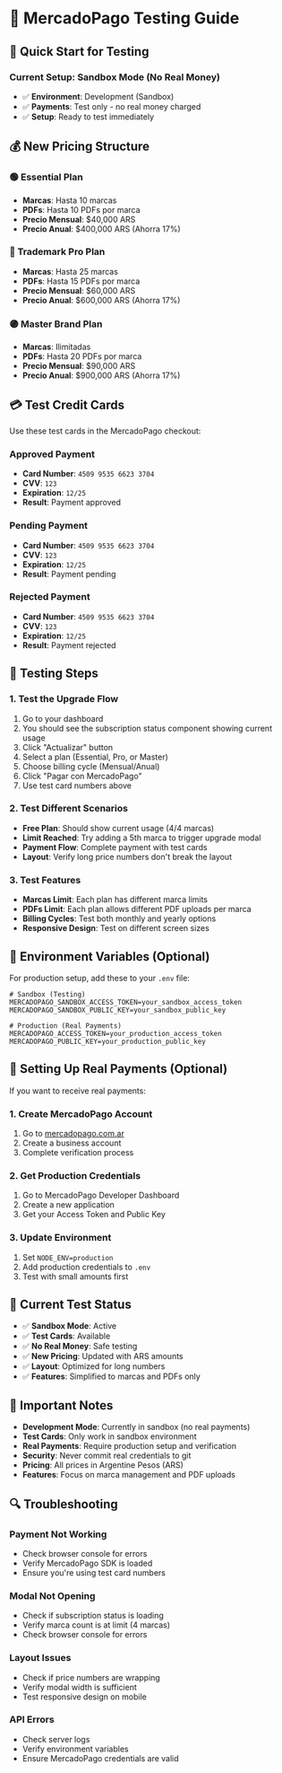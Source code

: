 # 🧪 MercadoPago Testing Guide

## 🚀 **Quick Start for Testing**

### **Current Setup: Sandbox Mode (No Real Money)**
- ✅ **Environment**: Development (Sandbox)
- ✅ **Payments**: Test only - no real money charged
- ✅ **Setup**: Ready to test immediately

## 💰 **New Pricing Structure**

### **🟢 Essential Plan**
- **Marcas**: Hasta 10 marcas
- **PDFs**: Hasta 10 PDFs por marca
- **Precio Mensual**: $40,000 ARS
- **Precio Anual**: $400,000 ARS (Ahorra 17%)

### **🔵 Trademark Pro Plan**
- **Marcas**: Hasta 25 marcas
- **PDFs**: Hasta 15 PDFs por marca
- **Precio Mensual**: $60,000 ARS
- **Precio Anual**: $600,000 ARS (Ahorra 17%)

### **🟣 Master Brand Plan**
- **Marcas**: Ilimitadas
- **PDFs**: Hasta 20 PDFs por marca
- **Precio Mensual**: $90,000 ARS
- **Precio Anual**: $900,000 ARS (Ahorra 17%)

## 💳 **Test Credit Cards**

Use these test cards in the MercadoPago checkout:

### **Approved Payment**
- **Card Number**: `4509 9535 6623 3704`
- **CVV**: `123`
- **Expiration**: `12/25`
- **Result**: Payment approved

### **Pending Payment**
- **Card Number**: `4509 9535 6623 3704`
- **CVV**: `123`
- **Expiration**: `12/25`
- **Result**: Payment pending

### **Rejected Payment**
- **Card Number**: `4509 9535 6623 3704`
- **CVV**: `123`
- **Expiration**: `12/25`
- **Result**: Payment rejected

## 🧪 **Testing Steps**

### **1. Test the Upgrade Flow**
1. Go to your dashboard
2. You should see the subscription status component showing current usage
3. Click "Actualizar" button
4. Select a plan (Essential, Pro, or Master)
5. Choose billing cycle (Mensual/Anual)
6. Click "Pagar con MercadoPago"
7. Use test card numbers above

### **2. Test Different Scenarios**
- **Free Plan**: Should show current usage (4/4 marcas)
- **Limit Reached**: Try adding a 5th marca to trigger upgrade modal
- **Payment Flow**: Complete payment with test cards
- **Layout**: Verify long price numbers don't break the layout

### **3. Test Features**
- **Marcas Limit**: Each plan has different marca limits
- **PDFs Limit**: Each plan allows different PDF uploads per marca
- **Billing Cycles**: Test both monthly and yearly options
- **Responsive Design**: Test on different screen sizes

## 🔧 **Environment Variables (Optional)**

For production setup, add these to your `.env` file:

```env
# Sandbox (Testing)
MERCADOPAGO_SANDBOX_ACCESS_TOKEN=your_sandbox_access_token
MERCADOPAGO_SANDBOX_PUBLIC_KEY=your_sandbox_public_key

# Production (Real Payments)
MERCADOPAGO_ACCESS_TOKEN=your_production_access_token
MERCADOPAGO_PUBLIC_KEY=your_production_public_key
```

## 🏦 **Setting Up Real Payments (Optional)**

If you want to receive real payments:

### **1. Create MercadoPago Account**
1. Go to [mercadopago.com.ar](https://mercadopago.com.ar)
2. Create a business account
3. Complete verification process

### **2. Get Production Credentials**
1. Go to MercadoPago Developer Dashboard
2. Create a new application
3. Get your Access Token and Public Key

### **3. Update Environment**
1. Set `NODE_ENV=production`
2. Add production credentials to `.env`
3. Test with small amounts first

## 🎯 **Current Test Status**

- ✅ **Sandbox Mode**: Active
- ✅ **Test Cards**: Available
- ✅ **No Real Money**: Safe testing
- ✅ **New Pricing**: Updated with ARS amounts
- ✅ **Layout**: Optimized for long numbers
- ✅ **Features**: Simplified to marcas and PDFs only

## 🚨 **Important Notes**

- **Development Mode**: Currently in sandbox (no real payments)
- **Test Cards**: Only work in sandbox environment
- **Real Payments**: Require production setup and verification
- **Security**: Never commit real credentials to git
- **Pricing**: All prices in Argentine Pesos (ARS)
- **Features**: Focus on marca management and PDF uploads

## 🔍 **Troubleshooting**

### **Payment Not Working**
- Check browser console for errors
- Verify MercadoPago SDK is loaded
- Ensure you're using test card numbers

### **Modal Not Opening**
- Check if subscription status is loading
- Verify marca count is at limit (4 marcas)
- Check browser console for errors

### **Layout Issues**
- Check if price numbers are wrapping
- Verify modal width is sufficient
- Test responsive design on mobile

### **API Errors**
- Check server logs
- Verify environment variables
- Ensure MercadoPago credentials are valid 